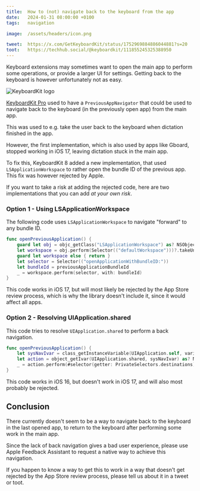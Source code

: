 ```yaml
---
title:  How to (not) navigate back to the keyboard from the app
date:   2024-01-31 08:00:00 +0100
tags:   navigation

image:  /assets/headers/icon.png

tweet:  https://x.com/GetKeyboardKit/status/1752969884886044881?s=20
toot:   https://techhub.social/@keyboardkit/111855245325388950
---
```


Keyboard extensions may sometimes want to open the main app to perform some operations, or provide a larger UI for settings. Getting back to the keyboard is however unfortunately not as easy.

![KeyboardKit logo]({{page.image}})

[KeyboardKit Pro](/pro) used to have a `PreviousAppNavigator` that could be used to navigate back to the keyboard (in the previously open app) from the main app.

This was used to e.g. take the user back to the keyboard when dictation finished in the app.

However, the first implementation, which is also used by apps like Gboard, stopped working in iOS 17, leaving dictation stuck in the main app.

To fix this, KeyboardKit 8 added a new implementation, that used `LSApplicationWorkspace` to rather open the bundle ID of the previous app. This fix was however rejected by Apple.

If you want to take a risk at adding the rejected code, here are two implementations that you can add *at your own risk*.


### Option 1 - Using LSApplicationWorkspace

The following code uses `LSApplicationWorkspace` to navigate "forward" to any bundle ID.

```swift
func openPreviousApplication() {
    guard let obj = objc_getClass("LSApplicationWorkspace") as? NSObject else { return false }
    let workspace = obj.perform(Selector(("defaultWorkspace")))?.takeUnretainedValue() as? NSObject
    guard let workspace else { return }
    let selector = Selector(("openApplicationWithBundleID:"))
    let bundleId = previousApplicationBundleId
    _ = workspace.perform(selector, with: bundleId)
}
```

This code works in iOS 17, but will most likely be rejected by the App Store review process, which is why the library doesn't include it, since it would affect all apps.



### Option 2 - Resolving UIApplication.shared

This code tries to resolve `UIApplication.shared` to perform a back navigation.

```swift
func openPreviousApplication() {
    let sysNavIvar = class_getInstanceVariable(UIApplication.self, variableId),
    let action = object_getIvar(UIApplication.shared, sysNavIvar) as? NSObject,
    _ = action.perform(#selector(getter: PrivateSelectors.destinations)).takeUnretainedValue() as? [NSNumber],
}
```

This code works in iOS 16, but doesn't work in iOS 17, and will also most probably be rejected.


## Conclusion

There currently doesn't seem to be a way to navigate back to the keyboard in the last opened app, to return to the keyboard after performing some work in the main app.

Since the lack of back navigation gives a bad user experience, please use Apple Feedback Assistant to request a native way to achieve this navigation.

If you happen to know a way to get this to work in a way that doesn't get rejected by the App Store review process, please tell us about it in a tweet or toot.
